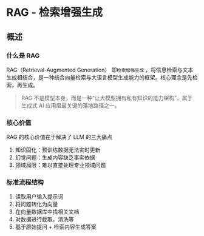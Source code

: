 # RAG - 检索增强生成

## 概述

### 什么是 RAG

RAG（Retrieval-Augmented Generation） 即`检索增强生成` ，将信息检索与文本生成相结合，是一种结合向量检索与大语言模型生成能力的框架。核心理念是先检索，再生成。

> RAG 不是模型本身，而是一种“让大模型拥有私有知识的能力架构”，属于生成式 AI 应用层最关键的落地路径之一。

### 核心价值

RAG 的核心价值在于解决了 LLM 的三大痛点

1. 知识固化：预训练数据无法实时更新
2. 幻觉问题：生成内容缺乏事实依据
3. 领域局限：难以直接处理专业领域问题

### 标准流程结构

1. 读取用户输入提示词
2. 将问题转化为向量
3. 在向量数据库中找相关文档
4. 对数据进行截取，清洗等
5. 基于原始提问 + 检索内容生成答案
